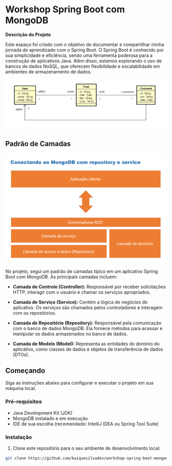# Workshop Spring Boot com MongoDB

**Descrição do Projeto**

Este espaço foi criado com o objetivo de documentar e compartilhar minha jornada de aprendizado com o Spring Boot. O Spring Boot é conhecido por sua simplicidade e eficiência, sendo uma ferramenta poderosa para a construção de aplicativos Java. Além disso, estamos explorando o uso de bancos de dados NoSQL, que oferecem flexibilidade e escalabilidade em ambientes de armazenamento de dados.

![Diagrama de Classes](https://github.com/kaiquesilvadev/workshop-spring-boot-mongodb/blob/main/Captura%20de%20tela%202023-09-21%20185349.png)

## Padrão de Camadas

![Padrão de Camadas](https://github.com/kaiquesilvadev/workshop-spring-boot-mongodb/blob/main/Captura%20de%20tela%202023-09-21%20185426.png)

No projeto, segui um padrão de camadas típico em um aplicativo Spring Boot com MongoDB. As principais camadas incluem:

- **Camada de Controle (Controller):** Responsável por receber solicitações HTTP, interagir com o usuário e chamar os serviços apropriados.

- **Camada de Serviço (Service):** Contém a lógica de negócios do aplicativo. Os serviços são chamados pelos controladores e interagem com os repositórios.

- **Camada de Repositório (Repository):** Responsável pela comunicação com o banco de dados MongoDB. Ela fornece métodos para acessar e manipular os dados armazenados no banco de dados.

- **Camada de Modelo (Model):** Representa as entidades do domínio do aplicativo, como classes de dados e objetos de transferência de dados (DTOs).

## Começando

Siga as instruções abaixo para configurar e executar o projeto em sua máquina local.

### Pré-requisitos

- Java Development Kit (JDK)
- MongoDB instalado e em execução
- IDE de sua escolha (recomendado: IntelliJ IDEA ou Spring Tool Suite)

### Instalação

1. Clone este repositório para o seu ambiente de desenvolvimento local:

```bash
git clone https://github.com/kaiquesilvadev/workshop-spring-boot-mongodb.git
